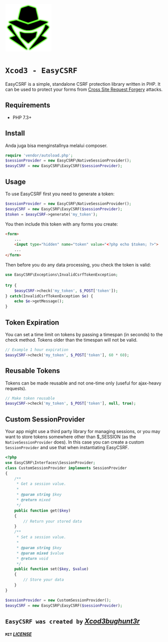 <p align="left"><a href="https://www.itsecurity.id/"><img height="150" title="Xcod3bughunt3r" src="face.png"/></a></p>

# `Xcod3 - EasyCSRF`
EasyCSRF is a simple, standalone CSRF protection library written in PHP. It can be used to
protect your forms from [Cross Site Request Forgery](http://en.wikipedia.org/wiki/Cross-site_request_forgery) attacks.

## Requirements
* PHP 7.3+

## Install
Anda juga bisa menginstallnya melalui composer.
```php
require 'vendor/autoload.php';
$sessionProvider = new EasyCSRF\NativeSessionProvider();
$easyCSRF = new EasyCSRF\EasyCSRF($sessionProvider);
```

## Usage
To use EasyCSRF first you need to generate a token:
```php
$sessionProvider = new EasyCSRF\NativeSessionProvider();
$easyCSRF = new EasyCSRF\EasyCSRF($sessionProvider);
$token = $easyCSRF->generate('my_token');
```

You then include this token with any forms you create:

```html
<form>
    ...
    <input type="hidden" name="token" value="<?php echo $token; ?>">
    ...
</form>
```

Then before you do any data processing, you check the token is valid:

```php
use EasyCSRF\Exceptions\InvalidCsrfTokenException;

try {
    $easyCSRF->check('my_token', $_POST['token']);
} catch(InvalidCsrfTokenException $e) {
    echo $e->getMessage();
}
```

## Token Expiration
You can set a time limit on tokens by passing a timespan (in seconds) to the check method. Tokens older than the timespan will not be valid.
```php
// Example 1 hour expiration
$easyCSRF->check('my_token', $_POST['token'], 60 * 60);
```

## Reusable Tokens
Tokens can be made reusable and not one-time only (useful for ajax-heavy requests).
```php
// Make token reusable
$easyCSRF->check('my_token', $_POST['token'], null, true);
```

## Custom SessionProvider
Your app might use a third party library for managing sessions, or you may want to store tokens somewhere other
than $_SESSION (as the `NativeSessionProvider` does). In this case you can create a custom `SessionProvider`
and use that when instantiating EasyCSRF.

```php
<?php
use EasyCSRF\Interfaces\SessionProvider;
class CustomSessionProvider implements SessionProvider
{
    /**
     * Get a session value.
     *
     * @param string $key
     * @return mixed
     */
    public function get($key)
    {
        // Return your stored data
    }
    /**
     * Set a session value.
     *
     * @param string $key
     * @param mixed $value
     * @return void
     */
    public function set($key, $value)
    {
        // Store your data
    }
}
```

```php
$sessionProvider = new CustomSessionProvider();
$easyCSRF = new EasyCSRF\EasyCSRF($sessionProvider);
```

## `EasyCSRF was created by` *[Xcod3bughunt3r](https://github.com/Xcod3bughunt3r/Xcod3bughunt3r)*
#### ``MIT`` *[LICENSE](LICENSE)*
